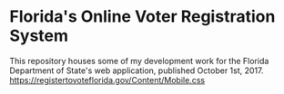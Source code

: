# Florida's Online Voter Registration System
This repository houses some of my development work for the Florida Department of State's web application, published October 1st, 2017.
https://registertovoteflorida.gov/Content/Mobile.css
